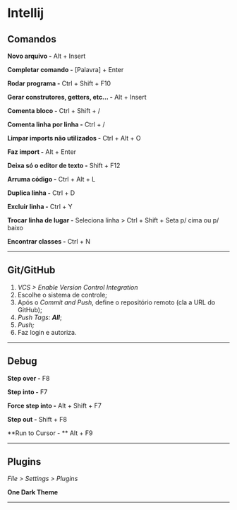 # Intellij



## Comandos

**Novo arquivo -** Alt + Insert

**Completar comando -** [Palavra] + Enter

**Rodar programa -** Ctrl + Shift + F10

**Gerar construtores, getters, etc... -** Alt + Insert

**Comenta bloco -** Ctrl + Shift + /

**Comenta linha por linha -** Ctrl + /

**Limpar imports não utilizados -** Ctrl + Alt + O

**Faz import -** Alt + Enter

**Deixa só o editor de texto -** Shift + F12

**Arruma código -** Ctrl + Alt + L

**Duplica linha -** Ctrl + D

**Excluir linha -** Ctrl + Y

**Trocar linha de lugar -** Seleciona linha > Ctrl + Shift + Seta p/ cima ou p/ baixo

**Encontrar classes -** Ctrl + N



****



## Git/GitHub

1. _VCS > Enable Version Control Integration_
2. Escolhe o sistema de controle;
3. Após o _Commit and Push_, define o repositório remoto (cla a URL do GitHub);
4. _Push Tags: **All**_;
5. _Push;_
6. Faz login e autoriza.



****



## Debug

**Step over -** F8

**Step into -** F7

**Force step into -** Alt + Shift + F7

**Step out -** Shift + F8

**Run to Cursor - ** Alt + F9



****



## Plugins

_File > Settings > Plugins_

**One Dark Theme**



****

